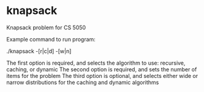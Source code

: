 knapsack
========

Knapsack problem for CS 5050

Example command to run program:

./knapsack -[r|c|d] <int> -[w|n]

The first option is required, and selects the algorithm to use: recursive, caching, or dynamic
The second option is required, and sets the number of items for the problem
The third option is optional, and selects either wide or narrow distributions for the caching and dynamic algorithms
